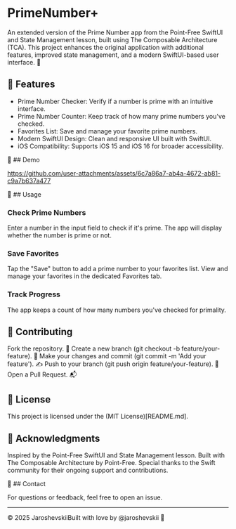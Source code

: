 # PrimeNumber+

An extended version of the Prime Number app from the Point-Free SwiftUI and State Management lesson, built using The Composable Architecture (TCA). This project enhances the original application with additional features, improved state management, and a modern SwiftUI-based user interface. 🚀

## 🌟 Features

- Prime Number Checker: Verify if a number is prime with an intuitive interface.
- Prime Number Counter: Keep track of how many prime numbers you've checked.
- Favorites List: Save and manage your favorite prime numbers.
- Modern SwiftUI Design: Clean and responsive UI built with SwiftUI.
- iOS Compatibility: Supports iOS 15 and iOS 16 for broader accessibility.

🎥 ## Demo

https://github.com/user-attachments/assets/6c7a86a7-ab4a-4672-ab81-c9a7b637a477

📱 ## Usage

### Check Prime Numbers

Enter a number in the input field to check if it's prime.
The app will display whether the number is prime or not.

### Save Favorites

Tap the "Save" button to add a prime number to your favorites list.
View and manage your favorites in the dedicated Favorites tab.


### Track Progress

The app keeps a count of how many numbers you've checked for primality.

## 🤝 Contributing

Fork the repository. 🍴
Create a new branch (git checkout -b feature/your-feature). 🌱
Make your changes and commit (git commit -m 'Add your feature'). ✍️
Push to your branch (git push origin feature/your-feature). 🚀
Open a Pull Request. 📬

## 📜 License

This project is licensed under the (MIT License)[README.md].

## 🙌 Acknowledgments

Inspired by the Point-Free SwiftUI and State Management lesson.
Built with The Composable Architecture by Point-Free.
Special thanks to the Swift community for their ongoing support and contributions.

📧 ## Contact

For questions or feedback, feel free to open an issue.

---

© 2025 JaroshevskiiBuilt with love by @jaroshevskii 💖
